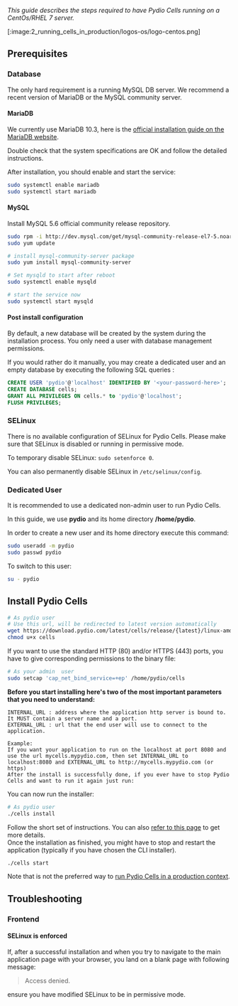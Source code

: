 _This guide describes the steps required to have Pydio Cells running on a CentOs/RHEL 7 server._

[:image:2_running_cells_in_production/logos-os/logo-centos.png]

## Prerequisites

### Database

The only hard requirement is a running MySQL DB server. We recommend a recent version of MariaDB or the MySQL community server.

#### MariaDB

We currently use MariaDB 10.3, here is the [official installation guide on the MariaDB website](https://downloads.mariadb.org/mariadb/repositories/#distro=CentOS&version=10.3&distro_release=centos7-amd64--centos7).

Double check that the system specifications are OK and follow the detailed instructions.

After installation, you should enable and start the service:

```sh
sudo systemctl enable mariadb
sudo systemctl start mariadb
```

#### MySQL

Install MySQL 5.6 official community release repository.

```bash
sudo rpm -i http://dev.mysql.com/get/mysql-community-release-el7-5.noarch.rpm
sudo yum update

# install mysql-community-server package
sudo yum install mysql-community-server

# Set mysqld to start after reboot
sudo systemctl enable mysqld

# start the service now
sudo systemctl start mysqld
```

#### Post install configuration

By default, a new database will be created by the system during the installation process. You only need a user with database management permissions.

If you would rather do it manually, you may create a dedicated user and an empty database by executing the following SQL queries :

```SQL
CREATE USER 'pydio'@'localhost' IDENTIFIED BY '<your-password-here>';
CREATE DATABASE cells;
GRANT ALL PRIVILEGES ON cells.* to 'pydio'@'localhost';
FLUSH PRIVILEGES;
```

### SELinux

There is no available configuration of SELinux for Pydio Cells. Please make sure that SELinux is disabled or running in permissive mode.

To temporary disable SELinux: `sudo setenforce 0`.

You can also permanently disable SELinux in `/etc/selinux/config`.

### Dedicated User

It is recommended to use a dedicated non-admin user to run Pydio Cells.

In this guide, we use **pydio** and its home directory **/home/pydio**.

In order to create a new user and its home directory execute this command:

```sh
sudo useradd -m pydio
sudo passwd pydio
```

To switch to this user:

```sh
su - pydio
```

## Install Pydio Cells

```sh
# As pydio user
# Use this url, will be redirected to latest version automatically
wget https://download.pydio.com/latest/cells/release/{latest}/linux-amd64/cells
chmod u+x cells
```

If you want to use the standard HTTP (80) and/or HTTPS (443) ports, you have to give corresponding permissions to the binary file:

```sh
# As your admin  user
sudo setcap 'cap_net_bind_service=+ep' /home/pydio/cells
```

**Before you start installing here's two of the most important parameters that you need to understand:**

```text
INTERNAL_URL : address where the application http server is bound to. It MUST contain a server name and a port.
EXTERNAL_URL : url that the end user will use to connect to the application.

Example:
If you want your application to run on the localhost at port 8080 and use the url mycells.mypydio.com, then set INTERNAL_URL to localhost:8080 and EXTERNAL_URL to http://mycells.mypydio.com (or https)
After the install is successfully done, if you ever have to stop Pydio Cells and want to run it again just run:
```

You can now run the installer:

```sh
# As pydio user
./cells install
```

Follow the short set of instructions. You can also [refer to this page](/en/docs/cells/v1/install-pydio-cells) to get more details.  
Once the installation as finished, you might have to stop and restart the application (typically if you have chosen the CLI installer).

```sh
./cells start
```

Note that is not the preferred way to [run Pydio Cells in a production context](/en/docs/cells/v1/running-cells-production).

## Troubleshooting

### Frontend

#### SELinux is enforced

If, after a successful installation and when you try to navigate to the main application page with your browser, you land on a blank page with following message:

> Access denied.

ensure you have modified SELinux to be in permissive mode.
